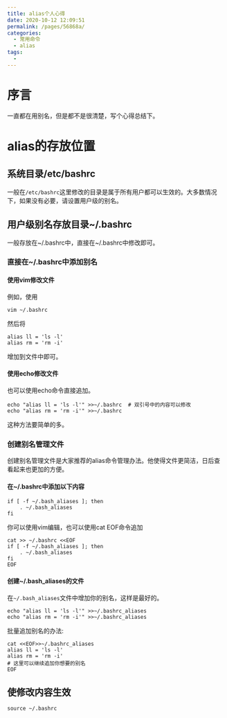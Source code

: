 ```yaml
---
title: alias个人心得
date: 2020-10-12 12:09:51
permalink: /pages/56868a/
categories:
  - 常用命令
  - alias
tags:
  - 
---
```

# 序言

一直都在用别名，但是都不是很清楚，写个心得总结下。

# alias的存放位置

## 系统目录/etc/bashrc

一般在`/etc/bashrc`这里修改的目录是属于所有用户都可以生效的。大多数情况下，如果没有必要，请设置用户级的别名。

## 用户级别名存放目录~/.bashrc

一般存放在~/.bashrc中，直接在~/.bashrc中修改即可。

### 直接在~/.bashrc中添加别名

#### 使用vim修改文件
例如，使用
```shell
vim ~/.bashrc
```
然后将
```shell
alias ll = 'ls -l'
alias rm = 'rm -i'
```
增加到文件中即可。
#### 使用echo修改文件
也可以使用echo命令直接追加。

```shell
echo "alias ll = 'ls -l'" >>~/.bashrc  # 双引号中的内容可以修改
echo "alias rm = 'rm -i'" >>~/.bashrc
```
这种方法要简单的多。

### 创建别名管理文件
创建别名管理文件是大家推荐的alias命令管理办法。他使得文件更简洁，日后查看起来也更加的方便。
#### 在~/.bashrc中添加以下内容

```shell
if [ -f ~/.bash_aliases ]; then
    . ~/.bash_aliases
fi
```
你可以使用vim编辑，也可以使用cat EOF命令追加
```shell
cat >> ~/.bashrc <<EOF
if [ -f ~/.bash_aliases ]; then
    . ~/.bash_aliases
fi
EOF
```
#### 创建~/.bash_aliases的文件

在`~/.bash_aliases`文件中增加你的别名，这样是最好的。

```shell
echo "alias ll = 'ls -l'" >>~/.bashrc_aliases
echo "alias rm = 'rm -i'" >>~/.bashrc_aliases
```
批量追加别名的办法:
```shell
cat <<EOF>>~/.bashrc_aliases
alias ll = 'ls -l'
alias rm = 'rm -i'
# 这里可以继续追加你想要的别名
EOF
```

## 使修改内容生效

`source ~/.bashrc`


